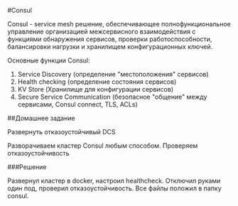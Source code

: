 #Consul

Consul - service mesh решение, обеспечивающее полнофункциональное управление
организацией межсервисного взаимодействия с функциями обнаружения сервисов,
проверки работоспособности, балансировки нагрузки и хранилищем конфигурационных ключей.

Основные функции Consul:
1. Service Discovery (определение "местоположения" сервисов)
2. Health checking (определение состояния сервисов)
3. KV Store (Хранилище для конфигурации сервисов)
4. Secure Service Communication (безопасное "общение" между сервисами, Consul connect, TLS, ACLs)

##Домашнее задание

Развернуть отказоустойчивый DCS

Разворачиваем кластер Consul любым способом. Проверяем отказоустойчивость

###Решение

Развернул кластер в docker, настроил healthcheck. Отключил руками один под, проверил отказоустойчивость. 
Все файлы положил в папку consul.